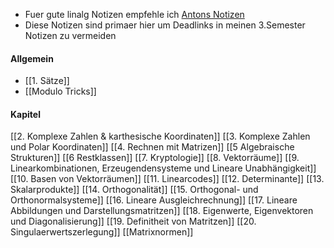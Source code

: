 - Fuer gute linalg Notizen empfehle ich [Antons Notizen](https://github.com/AntonScheitler/Notes)
- Diese Notizen sind primaer hier um Deadlinks in meinen 3.Semester Notizen zu vermeiden
#### Allgemein
- [[1. Sätze]]
- [[Modulo Tricks]]
#### Kapitel
[[2. Komplexe Zahlen & karthesische Koordinaten]]
[[3. Komplexe Zahlen und Polar Koordinaten]]
[[4. Rechnen mit Matrizen]]
[[5 Algebraische Strukturen]]
[[6 Restklassen]]
[[7. Kryptologie]]
[[8. Vektorräume]]
[[9. Linearkombinationen, Erzeugendensysteme und Lineare Unabhängigkeit]]
[[10. Basen von Vektorräumen]]
[[11. Linearcodes]]
[[12. Determinante]]
[[13. Skalarprodukte]]
[[14. Orthogonalität]]
[[15. Orthogonal- und Orthonormalsysteme]]
[[16. Lineare Ausgleichrechnung]]
[[17. Lineare Abbildungen und Darstellungsmatritzen]]
[[18. Eigenwerte, Eigenvektoren und Diagonalisierung]]
[[19. Definitheit von Matritzen]]
[[20. Singulaerwertszerlegung]]
[[Matrixnormen]]